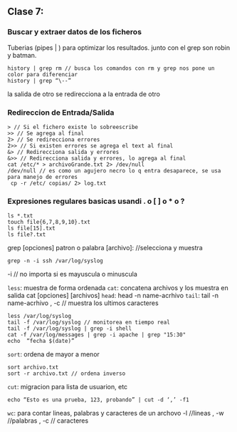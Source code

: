 ## Clase 7:

### Buscar y extraer datos de los ficheros

Tuberias (pipes | ) para optimizar los resultados. junto con el grep son robin y batman.

```
history | grep rm // busca los comandos con rm y grep nos pone un color para diferenciar
history | grep “\--”
```

la salida de otro se redirecciona a la entrada de otro

### Redireccion de Entrada/Salida

```
> // Si el fichero existe lo sobreescribe
>> // Se agrega al final
2> // Se redirecciona errores
2>> // Si existen errores se agrega el text al final
&> // Redirecciona salida y errores
&>> // Redirecciona salida y errores, lo agrega al final
cat /etc/* > archivoGrande.txt 2> /dev/null
/dev/null // es como un agujero necro lo q entra desaparece, se usa para manejo de errores
 cp -r /etc/ copias/ 2> log.txt
```

### Expresiones regulares basicas usandi . o [ ] o \* o ?

```
ls *.txt
touch file{6,7,8,9,10}.txt
ls file[15].txt
ls file?.txt
```

grep [opciones] patron o palabra [archivo]: //selecciona y muestra

```
grep -n -i ssh /var/log/syslog
```

-i // no importa si es mayuscula o minuscula

`less`: muestra de forma ordenada
`cat`: concatena archivos y los muestra en salida cat [opciones] [archivos]
`head`: head -n name-acrhivo
`tail`: tail -n name-acrhivo , -c // muestra los ultimos caracteres

```
less /var/log/syslog
tail -f /var/log/syslog // monitorea en tiempo real
tail -f /var/log/syslog | grep -i shell
cat -f /var/log/messages | grep -i apache | grep "15:30"
echo  “fecha $(date)”
```

`sort`: ordena de mayor a menor

```
sort archivo.txt
sort -r archivo.txt // ordena inverso
```

`cut`: migracion para lista de usuarion, etc

```
echo “Esto es una prueba, 123, probando” | cut -d ‘,’ -f1
```

`wc`: para contar lineas, palabras y caracteres de un archovo
-l //lineas , -w //palabras , -c // caracteres
